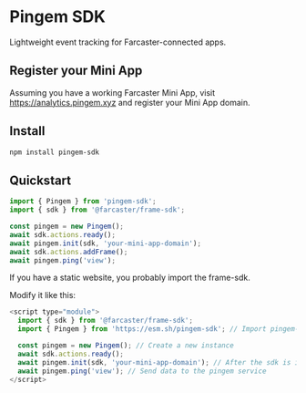 # Pingem SDK

Lightweight event tracking for Farcaster-connected apps.

## Register your Mini App

Assuming you have a working Farcaster Mini App, 
visit https://analytics.pingem.xyz and register your Mini App domain.

## Install

```bash
npm install pingem-sdk
```

## Quickstart

```typescript
import { Pingem } from 'pingem-sdk';
import { sdk } from '@farcaster/frame-sdk';

const pingem = new Pingem();
await sdk.actions.ready();
await pingem.init(sdk, 'your-mini-app-domain');
await sdk.actions.addFrame();
await pingem.ping('view');
```

If you have a static website, you probably import the frame-sdk.

Modify it like this:

```javascript
<script type="module">
  import { sdk } from '@farcaster/frame-sdk'; 
  import { Pingem } from 'https://esm.sh/pingem-sdk'; // Import pingem-sdk

  const pingem = new Pingem(); // Create a new instance
  await sdk.actions.ready();
  await pingem.init(sdk, 'your-mini-app-domain'); // After the sdk is initailized, init pingem
  await pingem.ping('view'); // Send data to the pingem service
</script>
```